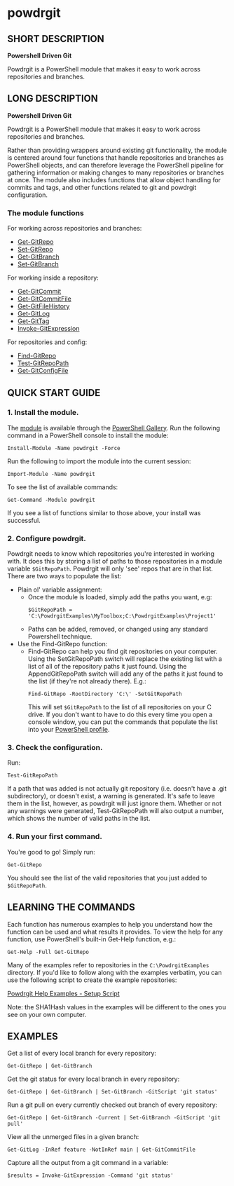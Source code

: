 ﻿# powdrgit

## SHORT DESCRIPTION
**Powershell Driven Git**

Powdrgit is a PowerShell module that makes it easy to work across repositories and branches.

## LONG DESCRIPTION
**Powershell Driven Git**

Powdrgit is a PowerShell module that makes it easy to work across repositories and branches.

Rather than providing wrappers around existing git functionality, the module is centered around four functions that handle repositories and branches as PowerShell objects, and can therefore leverage the PowerShell pipeline for gathering information or making changes to many repositories or branches at once. The module also includes functions that allow object handling for commits and tags, and other functions related to git and powdrgit configuration.


### The module functions

For working across repositories and branches:
- [Get-GitRepo](Get-GitRepo.md)
- [Set-GitRepo](Set-GitRepo.md)
- [Get-GitBranch](Get-GitBranch.md)
- [Set-GitBranch](Set-GitBranch.md)

For working inside a repository:
- [Get-GitCommit](Get-GitCommit.md)
- [Get-GitCommitFile](Get-GitCommitFile.md)
- [Get-GitFileHistory](Get-GitFileHistory.md)
- [Get-GitLog](Get-GitLog.md)
- [Get-GitTag](Get-GitTag.md)
- [Invoke-GitExpression](Invoke-GitExpression.md)

For repositories and config:
- [Find-GitRepo](Find-GitRepo.md)
- [Test-GitRepoPath](Test-GitRepoPath.md)
- [Get-GitConfigFile](Get-GitConfigFile.md)

## QUICK START GUIDE
### 1. Install the module.
   The [module](https://www.powershellgallery.com/packages/powdrgit/1.0.0) is available through the [PowerShell Gallery](https://docs.microsoft.com/en-us/powershell/scripting/gallery/getting-started).
   Run the following command in a PowerShell console to install the module:
   ```
   Install-Module -Name powdrgit -Force
   ```
   Run the following to import the module into the current session:
   ```
   Import-Module -Name powdrgit
   ```
   To see the list of available commands:
   ```
   Get-Command -Module powdrgit
   ```
   If you see a list of functions similar to those above, your install was successful.

### 2. Configure powdrgit.
   Powdrgit needs to know which repositories you're interested in working with. It does this by storing a list of paths to those repositories in a module variable `$GitRepoPath`. Powdrgit will only 'see' repos that are in that list. There are two ways to populate the list:
   - Plain ol' variable assignment:
     - Once the module is loaded, simply add the paths you want, e.g:
       ```
       $GitRepoPath = 'C:\PowdrgitExamples\MyToolbox;C:\PowdrgitExamples\Project1'
       ```
     - Paths can be added, removed, or changed using any standard Powershell technique.
   - Use the Find-GitRepo function:
     - Find-GitRepo can help you find git repositories on your computer. Using the SetGitRepoPath switch will replace the existing list with a list of all of the repository paths it just found. Using the AppendGitRepoPath switch will add any of the paths it just found to the list (if they're not already there). E.g.:
       ```
       Find-GitRepo -RootDirectory 'C:\' -SetGitRepoPath
       ```
       This will set `$GitRepoPath` to the list of all repositories on your C drive.
   If you don't want to have to do this every time you open a console window, you can put the commands that populate the list into your [PowerShell profile](https://docs.microsoft.com/en-us/powershell/module/microsoft.powershell.core/about/about_profiles).

### 3. Check the configuration.
   Run:
   ```
   Test-GitRepoPath
   ```
   If a path that was added is not actually git repository (i.e. doesn't have a .git subdirectory), or doesn't exist, a warning is generated. It's safe to leave them in the list, however, as powdrgit will just ignore them. Whether or not any warnings were generated, Test-GitRepoPath will also output a number, which shows the number of valid paths in the list.

### 4. Run your first command.
   You're good to go! Simply run:
   ```
   Get-GitRepo
   ```
   You should see the list of the valid repositories that you just added to `$GitRepoPath`.


## LEARNING THE COMMANDS
Each function has numerous examples to help you understand how the function can be used and what results it provides. To view the help for any function, use PowerShell's built-in Get-Help function, e.g.:
```
Get-Help -Full Get-GitRepo
```
Many of the examples refer to repositories in the `C:\PowdrgitExamples` directory. If you'd like to follow along with the examples verbatim, you can use the following script to create the example repositories:

[Powdrgit Help Examples - Setup Script](https://gist.github.com/nmbell/10dad7587ef640618036461c7d212981)

Note: the SHA1Hash values in the examples will be different to the ones you see on your own computer.

## EXAMPLES
Get a list of every local branch for every repository:
```
Get-GitRepo | Get-GitBranch
```


Get the git status for every local branch in every repository:
```
Get-GitRepo | Get-GitBranch | Set-GitBranch -GitScript 'git status'
```


Run a git pull on every currently checked out branch of every repository:
```
Get-GitRepo | Get-GitBranch -Current | Set-GitBranch -GitScript 'git pull'
```


View all the unmerged files in a given branch:
```
Get-GitLog -InRef feature -NotInRef main | Get-GitCommitFile
```


Capture all the output from a git command in a variable:
```
$results = Invoke-GitExpression -Command 'git status'
```
